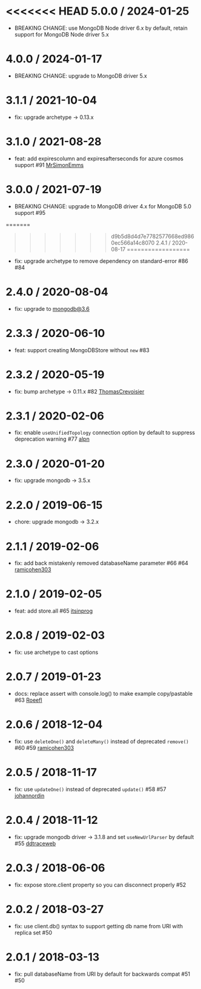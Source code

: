 <<<<<<< HEAD
5.0.0 / 2024-01-25
==================
 * BREAKING CHANGE: use MongoDB Node driver 6.x by default, retain support for MongoDB Node driver 5.x

4.0.0 / 2024-01-17
==================
 * BREAKING CHANGE: upgrade to MongoDB driver 5.x

3.1.1 / 2021-10-04
==================
 * fix: upgrade archetype -> 0.13.x

3.1.0 / 2021-08-28
==================
 * feat: add expirescolumn and expiresafterseconds for azure cosmos support #91 [MrSimonEmms](https://github.com/MrSimonEmms)

3.0.0 / 2021-07-19
==================
 * BREAKING CHANGE: upgrade to MongoDB driver 4.x for MongoDB 5.0 support #95

=======
>>>>>>> d9b5d8d4d7e7782577668ed9860ec566a14c8070
2.4.1 / 2020-08-17
==================
 * fix: upgrade archetype to remove dependency on standard-error #86 #84

2.4.0 / 2020-08-04
==================
 * fix: upgrade to mongodb@3.6

2.3.3 / 2020-06-10
==================
 * feat: support creating MongoDBStore without `new` #83

2.3.2 / 2020-05-19
==================
 * fix: bump archetype -> 0.11.x #82 [ThomasCrevoisier](https://github.com/ThomasCrevoisier)

2.3.1 / 2020-02-06
==================
 * fix: enable `useUnifiedTopology` connection option by default to suppress deprecation warning #77 [alpn](https://github.com/alpn)

2.3.0 / 2020-01-20
==================
 * fix: upgrade mongodb -> 3.5.x

2.2.0 / 2019-06-15
==================
 * chore: upgrade mongodb -> 3.2.x

2.1.1 / 2019-02-06
==================
 * fix: add back mistakenly removed databaseName parameter #66 #64 [ramicohen303](https://github.com/ramicohen303)

2.1.0 / 2019-02-05
==================
 * feat: add store.all #65 [itsinprog](https://github.com/itsinprog)

2.0.8 / 2019-02-03
==================
 * fix: use archetype to cast options

2.0.7 / 2019-01-23
==================
 * docs: replace assert with console.log() to make example copy/pastable #63 [Roeefl](https://github.com/Roeefl)

2.0.6 / 2018-12-04
==================
 * fix: use `deleteOne()` and `deleteMany()` instead of deprecated `remove()` #60 #59 [ramicohen303](https://github.com/ramicohen303)

2.0.5 / 2018-11-17
==================
 * fix: use `updateOne()` instead of deprecated `update()` #58 #57 [johannordin](https://github.com/johannordin)

2.0.4 / 2018-11-12
==================
 * fix: upgrade mongodb driver -> 3.1.8 and set `useNewUrlParser` by default #55 [ddtraceweb](https://github.com/ddtraceweb)

2.0.3 / 2018-06-06
==================
 * fix: expose store.client property so you can disconnect properly #52

2.0.2 / 2018-03-27
==================
 * fix: use client.db() syntax to support getting db name from URI with replica set #50

2.0.1 / 2018-03-13
==================
 * fix: pull databaseName from URI by default for backwards compat #51 #50
